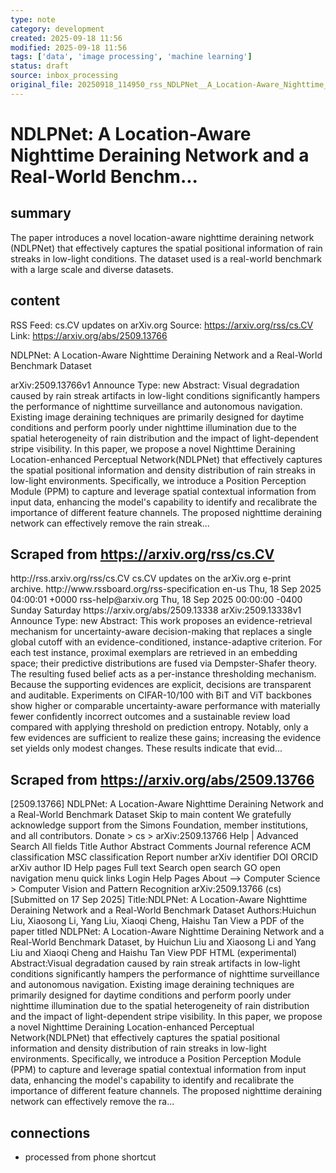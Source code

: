 ```yaml
---
type: note
category: development
created: 2025-09-18 11:56
modified: 2025-09-18 11:56
tags: ['data', 'image processing', 'machine learning']
status: draft
source: inbox_processing
original_file: 20250918_114950_rss_NDLPNet__A_Location-Aware_Nighttime_Deraining_Netw.txt
---
```


# NDLPNet: A Location-Aware Nighttime Deraining Network and a Real-World Benchm...

## summary
The paper introduces a novel location-aware nighttime deraining network (NDLPNet) that effectively captures the spatial positional information of rain streaks in low-light conditions. The dataset used is a real-world benchmark with a large scale and diverse datasets.

## content
RSS Feed: cs.CV updates on arXiv.org
Source: https://arxiv.org/rss/cs.CV
Link: https://arxiv.org/abs/2509.13766

NDLPNet: A Location-Aware Nighttime Deraining Network and a Real-World Benchmark Dataset

arXiv:2509.13766v1 Announce Type: new Abstract: Visual degradation caused by rain streak artifacts in low-light conditions significantly hampers the performance of nighttime surveillance and autonomous navigation. Existing image deraining techniques are primarily designed for daytime conditions and perform poorly under nighttime illumination due to the spatial heterogeneity of rain distribution and the impact of light-dependent stripe visibility. In this paper, we propose a novel Nighttime Deraining Location-enhanced Perceptual Network(NDLPNet) that effectively captures the spatial positional information and density distribution of rain streaks in low-light environments. Specifically, we introduce a Position Perception Module (PPM) to capture and leverage spatial contextual information from input data, enhancing the model's capability to identify and recalibrate the importance of different feature channels. The proposed nighttime deraining network can effectively remove the rain streak...

## Scraped from https://arxiv.org/rss/cs.CV
<?xml version='1.0' encoding='UTF-8'?>
<rss xmlns:arxiv="http://arxiv.org/schemas/atom" xmlns:dc="http://purl.org/dc/elements/1.1/" xmlns:atom="http://www.w3.org/2005/Atom" xmlns:content="http://purl.org/rss/1.0/modules/content/" version="2.0">
  <channel>
    <title>cs.CV updates on arXiv.org</title>
    <link>http://rss.arxiv.org/rss/cs.CV</link>
    <description>cs.CV updates on the arXiv.org e-print archive.</description>
    <atom:link href="http://rss.arxiv.org/rss/cs.CV" rel="self" type="application/rss+xml"/>
    <docs>http://www.rssboard.org/rss-specification</docs>
    <language>en-us</language>
    <lastBuildDate>Thu, 18 Sep 2025 04:00:01 +0000</lastBuildDate>
    <managingEditor>rss-help@arxiv.org</managingEditor>
    <pubDate>Thu, 18 Sep 2025 00:00:00 -0400</pubDate>
    <skipDays>
      <day>Sunday</day>
      <day>Saturday</day>
    </skipDays>
    <item>
      <title>Proximity-Based Evidence Retrieval for Uncertainty-Aware Neural Networks</title>
      <link>https://arxiv.org/abs/2509.13338</link>
      <description>arXiv:2509.13338v1 Announce Type: new 
Abstract: This work proposes an evidence-retrieval mechanism for uncertainty-aware decision-making that replaces a single global cutoff with an evidence-conditioned, instance-adaptive criterion. For each test instance, proximal exemplars are retrieved in an embedding space; their predictive distributions are fused via Dempster-Shafer theory. The resulting fused belief acts as a per-instance thresholding mechanism. Because the supporting evidences are explicit, decisions are transparent and auditable. Experiments on CIFAR-10/100 with BiT and ViT backbones show higher or comparable uncertainty-aware performance with materially fewer confidently incorrect outcomes and a sustainable review load compared with applying threshold on prediction entropy. Notably, only a few evidences are sufficient to realize these gains; increasing the evidence set yields only modest changes. These results indicate that evid...


## Scraped from https://arxiv.org/abs/2509.13766
[2509.13766] NDLPNet: A Location-Aware Nighttime Deraining Network and a Real-World Benchmark Dataset Skip to main content We gratefully acknowledge support from the Simons Foundation, member institutions, and all contributors. Donate &gt; cs &gt; arXiv:2509.13766 Help | Advanced Search All fields Title Author Abstract Comments Journal reference ACM classification MSC classification Report number arXiv identifier DOI ORCID arXiv author ID Help pages Full text Search open search GO open navigation menu quick links Login Help Pages About --> Computer Science > Computer Vision and Pattern Recognition arXiv:2509.13766 (cs) [Submitted on 17 Sep 2025] Title:NDLPNet: A Location-Aware Nighttime Deraining Network and a Real-World Benchmark Dataset Authors:Huichun Liu, Xiaosong Li, Yang Liu, Xiaoqi Cheng, Haishu Tan View a PDF of the paper titled NDLPNet: A Location-Aware Nighttime Deraining Network and a Real-World Benchmark Dataset, by Huichun Liu and Xiaosong Li and Yang Liu and Xiaoqi Cheng and Haishu Tan View PDF HTML (experimental) Abstract:Visual degradation caused by rain streak artifacts in low-light conditions significantly hampers the performance of nighttime surveillance and autonomous navigation. Existing image deraining techniques are primarily designed for daytime conditions and perform poorly under nighttime illumination due to the spatial heterogeneity of rain distribution and the impact of light-dependent stripe visibility. In this paper, we propose a novel Nighttime Deraining Location-enhanced Perceptual Network(NDLPNet) that effectively captures the spatial positional information and density distribution of rain streaks in low-light environments. Specifically, we introduce a Position Perception Module (PPM) to capture and leverage spatial contextual information from input data, enhancing the model&#39;s capability to identify and recalibrate the importance of different feature channels. The proposed nighttime deraining network can effectively remove the ra...


## connections
- processed from phone shortcut
